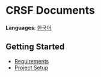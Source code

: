 # CRSF Documents
**Languages**: [한국어](ko_kr/index.md)

## Getting Started
- [Requirements](requirements.md)
- [Project Setup](project_setup.md)
